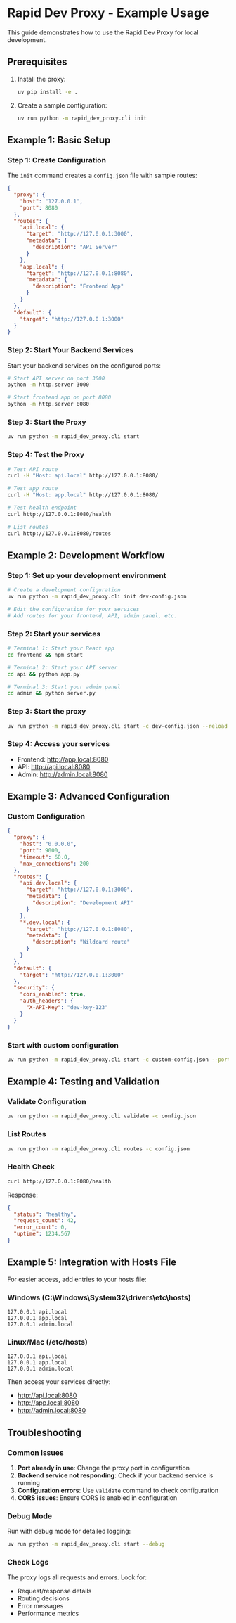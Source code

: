 # Rapid Dev Proxy - Example Usage

This guide demonstrates how to use the Rapid Dev Proxy for local development.

## Prerequisites

1. Install the proxy:
   ```bash
   uv pip install -e .
   ```

2. Create a sample configuration:
   ```bash
   uv run python -m rapid_dev_proxy.cli init
   ```

## Example 1: Basic Setup

### Step 1: Create Configuration

The `init` command creates a `config.json` file with sample routes:

```json
{
  "proxy": {
    "host": "127.0.0.1",
    "port": 8080
  },
  "routes": {
    "api.local": {
      "target": "http://127.0.0.1:3000",
      "metadata": {
        "description": "API Server"
      }
    },
    "app.local": {
      "target": "http://127.0.0.1:8080",
      "metadata": {
        "description": "Frontend App"
      }
    }
  },
  "default": {
    "target": "http://127.0.0.1:3000"
  }
}
```

### Step 2: Start Your Backend Services

Start your backend services on the configured ports:

```bash
# Start API server on port 3000
python -m http.server 3000

# Start frontend app on port 8080
python -m http.server 8080
```

### Step 3: Start the Proxy

```bash
uv run python -m rapid_dev_proxy.cli start
```

### Step 4: Test the Proxy

```bash
# Test API route
curl -H "Host: api.local" http://127.0.0.1:8080/

# Test app route
curl -H "Host: app.local" http://127.0.0.1:8080/

# Test health endpoint
curl http://127.0.0.1:8080/health

# List routes
curl http://127.0.0.1:8080/routes
```

## Example 2: Development Workflow

### Step 1: Set up your development environment

```bash
# Create a development configuration
uv run python -m rapid_dev_proxy.cli init dev-config.json

# Edit the configuration for your services
# Add routes for your frontend, API, admin panel, etc.
```

### Step 2: Start your services

```bash
# Terminal 1: Start your React app
cd frontend && npm start

# Terminal 2: Start your API server
cd api && python app.py

# Terminal 3: Start your admin panel
cd admin && python server.py
```

### Step 3: Start the proxy

```bash
uv run python -m rapid_dev_proxy.cli start -c dev-config.json --reload
```

### Step 4: Access your services

- Frontend: http://app.local:8080
- API: http://api.local:8080
- Admin: http://admin.local:8080

## Example 3: Advanced Configuration

### Custom Configuration

```json
{
  "proxy": {
    "host": "0.0.0.0",
    "port": 9000,
    "timeout": 60.0,
    "max_connections": 200
  },
  "routes": {
    "api.dev.local": {
      "target": "http://127.0.0.1:3000",
      "metadata": {
        "description": "Development API"
      }
    },
    "*.dev.local": {
      "target": "http://127.0.0.1:8080",
      "metadata": {
        "description": "Wildcard route"
      }
    }
  },
  "default": {
    "target": "http://127.0.0.1:3000"
  },
  "security": {
    "cors_enabled": true,
    "auth_headers": {
      "X-API-Key": "dev-key-123"
    }
  }
}
```

### Start with custom configuration

```bash
uv run python -m rapid_dev_proxy.cli start -c custom-config.json --port 9000 --debug
```

## Example 4: Testing and Validation

### Validate Configuration

```bash
uv run python -m rapid_dev_proxy.cli validate -c config.json
```

### List Routes

```bash
uv run python -m rapid_dev_proxy.cli routes -c config.json
```

### Health Check

```bash
curl http://127.0.0.1:8080/health
```

Response:
```json
{
  "status": "healthy",
  "request_count": 42,
  "error_count": 0,
  "uptime": 1234.567
}
```

## Example 5: Integration with Hosts File

For easier access, add entries to your hosts file:

### Windows (C:\Windows\System32\drivers\etc\hosts)
```
127.0.0.1 api.local
127.0.0.1 app.local
127.0.0.1 admin.local
```

### Linux/Mac (/etc/hosts)
```
127.0.0.1 api.local
127.0.0.1 app.local
127.0.0.1 admin.local
```

Then access your services directly:
- http://api.local:8080
- http://app.local:8080
- http://admin.local:8080

## Troubleshooting

### Common Issues

1. **Port already in use**: Change the proxy port in configuration
2. **Backend service not responding**: Check if your backend service is running
3. **Configuration errors**: Use `validate` command to check configuration
4. **CORS issues**: Ensure CORS is enabled in configuration

### Debug Mode

Run with debug mode for detailed logging:

```bash
uv run python -m rapid_dev_proxy.cli start --debug
```

### Check Logs

The proxy logs all requests and errors. Look for:
- Request/response details
- Routing decisions
- Error messages
- Performance metrics 